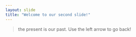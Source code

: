 ```yaml
---
layout: slide
title: "Welcome to our second slide!"
---
```

> the present is our past.
Use the left arrow to go back!
